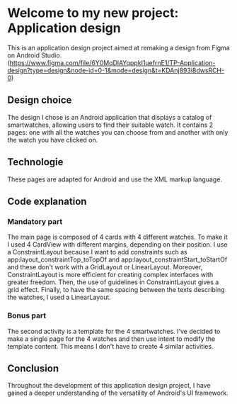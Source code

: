 # Welcome to my new project: Application design
This is an application design project aimed at remaking a design from Figma on Android Studio. 
(https://www.figma.com/file/6Y0MqDlAYqppkI1uefrnE1/TP-Application-design?type=design&node-id=0-1&mode=design&t=KDAnj893i8dwsRCH-0)

## Design choice
The design I chose is an Android application that displays a catalog of smartwatches, allowing users to find their suitable watch. It contains 2 pages: one with all the watches you can choose from and another with only the watch you have clicked on.

## Technologie
These pages are adapted for Android and use the XML markup language. 

## Code explanation
### Mandatory part
The main page is composed of 4 cards with 4 different watches. To make it I used 4 CardView with different margins, depending on their position. I use a ConstraintLayout because I want to add constraints such as app:layout_constraintTop_toTopOf and app:layout_constraintStart_toStartOf and these don't work with a GridLayout or LinearLayout. Moreover, ConstraintLayout is more efficient for creating complex interfaces with greater freedom. Then, the use of guidelines in ConstraintLayout gives a grid effect. 
Finally, to have the same spacing between the texts describing the watches, I used a LinearLayout.

### Bonus part
The second activity is a template for the 4 smartwatches. I've decided to make a single page for the 4 watches and then use intent to modify the template content. This means I don't have to create 4 similar activities.

## Conclusion
Throughout the development of this application design project, I have gained a deeper understanding of the versatility of Android's UI framework.
